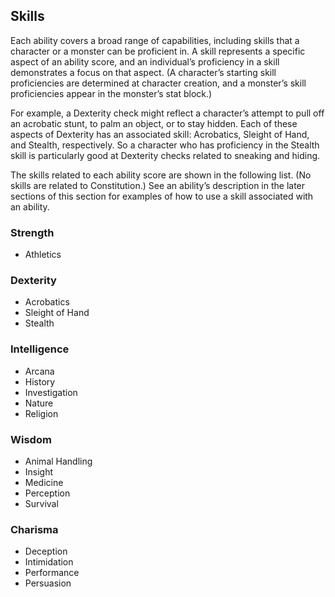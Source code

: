 ## Skills

Each ability covers a broad range of capabilities, including skills that a character or a monster can be proficient in. A skill represents a specific aspect of an ability score, and an individual’s proficiency in a skill demonstrates a focus on that aspect. (A character’s starting skill proficiencies are determined at character creation, and a monster’s skill proficiencies appear in the monster’s stat block.)

For example, a Dexterity check might reflect a character’s attempt to pull off an acrobatic stunt, to palm an object, or to stay hidden. Each of these aspects of Dexterity has an associated skill: Acrobatics, Sleight of Hand, and Stealth, respectively. So a character who has proficiency in the Stealth skill is particularly good at Dexterity checks related to sneaking and hiding.

The skills related to each ability score are shown in the following list. (No skills are related to Constitution.) See an ability’s description in the later sections of this section for examples of how to use a skill associated with an ability.

### Strength

- Athletics

### Dexterity

- Acrobatics
- Sleight of Hand
- Stealth

### Intelligence

- Arcana
- History
- Investigation
- Nature
- Religion

### Wisdom

- Animal Handling
- Insight
- Medicine
- Perception
- Survival

### Charisma

- Deception
- Intimidation
- Performance
- Persuasion
